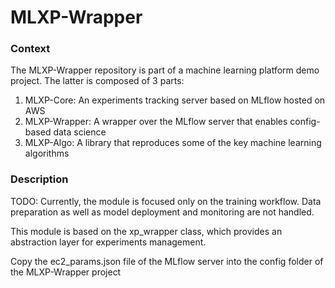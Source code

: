 # MLXP-Wrapper

### Context

The MLXP-Wrapper repository is part of a machine learning platform demo project. The latter is composed of 3 parts:
1. MLXP-Core: An experiments tracking server based on MLflow hosted on AWS
2. MLXP-Wrapper: A wrapper over the MLflow server that enables config-based data science
3. MLXP-Algo: A library that reproduces some of the key machine learning algorithms

### Description

TODO: Currently, the module is focused only on the training workflow. Data preparation as well as model deployment and monitoring are not handled.

This module is based on the xp_wrapper class, which provides an abstraction layer for experiments management.

Copy the ec2_params.json file of the MLflow server into the config folder of the MLXP-Wrapper project

